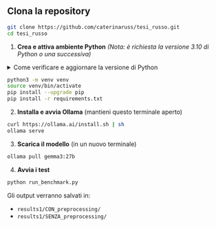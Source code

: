 ## Clona la repository

```bash
git clone https://github.com/caterinaruss/tesi_russo.git
cd tesi_russo
```

1. **Crea e attiva ambiente Python**
*(Nota: è richiesta la versione 3.10 di Python o una successiva)*

<details>
<summary>Come verificare e aggiornare la versione di Python</summary>

Per verificare la tua versione di Python, esegui:
```bash
python3 --version
```
Se la versione è inferiore alla 3.10, dovrai aggiornarla. La procedura varia a seconda del tuo sistema operativo:

- **macOS (con [Homebrew](https://brew.sh/)):**
  ```bash
  brew install python@3.10
  ```
- **Debian/Ubuntu:**
  ```bash
  sudo apt update
  sudo apt install python3.10
  ```
- **Windows:**
  Scarica l'installer dal [sito ufficiale di Python](https://www.python.org/downloads/).

</details>

```bash
python3 -m venv venv
source venv/bin/activate
pip install --upgrade pip
pip install -r requirements.txt
```

2. **Installa e avvia Ollama** (mantieni questo terminale aperto)
```bash
curl https://ollama.ai/install.sh | sh
ollama serve
```

3. **Scarica il modello** (in un nuovo terminale)
```bash
ollama pull gemma3:27b
```

4. **Avvia i test**
```bash
python run_benchmark.py
```

Gli output verranno salvati in:
- `results1/CON_preprocessing/`
- `results1/SENZA_preprocessing/`

